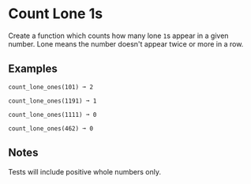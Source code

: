 # Count Lone 1s

Create a function which counts how many lone `1`s appear in a given number. Lone means the number doesn't appear twice or more in a row.

## Examples
```
count_lone_ones(101) ➞ 2

count_lone_ones(1191) ➞ 1

count_lone_ones(1111) ➞ 0

count_lone_ones(462) ➞ 0
```

## Notes
Tests will include positive whole numbers only.
